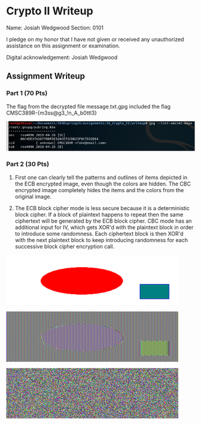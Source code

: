 # Crypto II Writeup

Name: Josiah Wedgwood
Section: 0101

I pledge on my honor that I have not given or received any unauthorized
assistance on this assignment or examination.

Digital acknowledgement: Josiah Wedgwood

## Assignment Writeup

### Part 1 (70 Pts)

The flag from the decrypted file message.txt.gpg included the flag CMSC389R-{m3ss@g3_!n_A_b0ttl3}

![Screenshot of my gpg secret key output](https://github.com/demurewolf/389Rspring19/blob/master/assignments/10_Crypto_II/writeup/imported_gpg_key_screenshot.png)

### Part 2 (30 Pts)

1) First one can clearly tell the patterns and outlines of items depicted in the ECB encrypted image, even though the colors are hidden. The CBC encrypted image completely hides the items and the colors from the original image.

2) The ECB block cipher mode is less secure because it is a deterministic block cipher. If a block of plaintext happens to repeat then the same ciphertext will be generated by the ECB block cipher. CBC mode has an additional input for IV, which gets XOR'd with the plaintext block in order to introduce some randomness. Each ciphertext block is then XOR'd with the next plaintext block to keep introducing randomness for each successive block cipher encryption call. 

![Original Image](https://github.com/demurewolf/389Rspring19/blob/master/assignments/10_Crypto_II/writeup/original.bmp)

![Image after ECB Encryption](https://github.com/demurewolf/389Rspring19/blob/master/assignments/10_Crypto_II/writeup/ecb.bmp)

![Image after CBC Encryption](https://github.com/demurewolf/389Rspring19/blob/master/assignments/10_Crypto_II/writeup/cbc.bmp)
